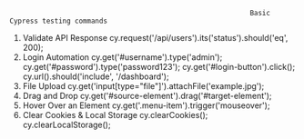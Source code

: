                                                                Basic Cypress testing commands


1. Validate API Response
          cy.request('/api/users').its('status').should('eq', 200);
2.  Login Automation
          cy.get('#username').type('admin');
          cy.get('#password').type('password123');
          cy.get('#login-button').click();
          cy.url().should('include', '/dashboard');
3.  File Upload
          cy.get('input[type="file"]').attachFile('example.jpg');
4. Drag and Drop
          cy.get('#source-element').drag('#target-element');
5. Hover Over an Element
          cy.get('.menu-item').trigger('mouseover');
6. Clear Cookies & Local Storage
          cy.clearCookies();
          cy.clearLocalStorage();

